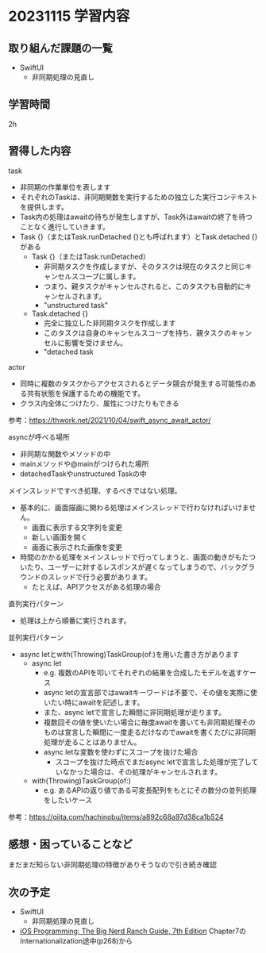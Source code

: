 # 20231115 学習内容

## 取り組んだ課題の一覧

- SwiftUI
  - 非同期処理の見直し

## 学習時間

2h

## 習得した内容

task

- 非同期の作業単位を表します
- それぞれのTaskは、非同期関数を実行するための独立した実行コンテキストを提供します。
- Task内の処理はawaitの待ちが発生しますが、Task外はawaitの終了を待つことなく進行していきます。
- Task {}（またはTask.runDetached {}とも呼ばれます）とTask.detached {}がある
  - Task {}（またはTask.runDetached）
    - 非同期タスクを作成しますが、そのタスクは現在のタスクと同じキャンセルスコープに属します。
    - つまり、親タスクがキャンセルされると、このタスクも自動的にキャンセルされます。
    - "unstructured task"
  - Task.detached {}
    - 完全に独立した非同期タスクを作成します
    - このタスクは自身のキャンセルスコープを持ち、親タスクのキャンセルに影響を受けません。
    - "detached task

actor

- 同時に複数のタスクからアクセスされるとデータ競合が発生する可能性のある共有状態を保護するための機能です。
- クラス内全体につけたり、属性につけたりもできる

参考：<https://thwork.net/2021/10/04/swift_async_await_actor/>

asyncが呼べる場所

- 非同期な関数やメソッドの中
- mainメソッドや@mainがつけられた場所
- detachedTaskやunstructured Taskの中

メインスレッドですべき処理、するべきではない処理。

- 基本的に、画面描画に関わる処理はメインスレッドで行わなければいけません。
  - 画面に表示する文字列を変更
  - 新しい画面を開く
  - 画面に表示された画像を変更
- 時間のかかる処理をメインスレッドで行ってしまうと、画面の動きがもたついたり、ユーザーに対するレスポンスが遅くなってしまうので、バックグラウンドのスレッドで行う必要があります。
  - たとえば、APIアクセスがある処理の場合

直列実行パターン

- 処理は上から順番に実行されます。

並列実行パターン

- async letとwith(Throwing)TaskGroup(of:)を用いた書き方があります
  - async let
    - e.g. 複数のAPIを叩いてそれぞれの結果を合成したモデルを返すケース
    - async letの宣言部ではawaitキーワードは不要で、その値を実際に使いたい時にawaitを記述します。
    - また、async letで宣言した瞬間に非同期処理が走ります。
    - 複数回その値を使いたい場合に毎度awaitを書いても非同期処理そのものは宣言した瞬間に一度走るだけなのでawaitを書くたびに非同期処理が走ることはありません。
    - async letな変数を使わずにスコープを抜けた場合
      - スコープを抜けた時点でまだasync letで宣言した処理が完了していなかった場合は、その処理がキャンセルされます。
  - with(Throwing)TaskGroup(of:)
    - e.g. あるAPIの返り値である可変長配列をもとにその数分の並列処理をしたいケース

参考：<https://qiita.com/hachinobu/items/a892c68a97d38ca1b524>

## 感想・困っていることなど

まだまだ知らない非同期処理の特徴がありそうなので引き続き確認

## 次の予定

- SwiftUI
  - 非同期処理の見直し
- [iOS Programming: The Big Nerd Ranch Guide, 7th Edition](https://www.informit.com/store/ios-programming-the-big-nerd-ranch-guide-9780135264027) Chapter7のInternationalization途中(p268)から
